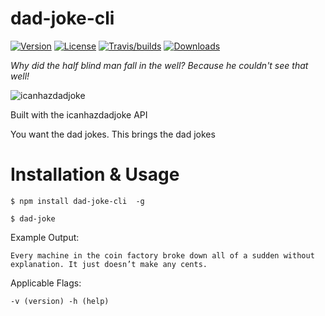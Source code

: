 dad-joke-cli
========

[![Version](https://img.shields.io/npm/v/dad-joke-cli.svg?color=tomato&style=flat-square)](https://www.npmjs.com/package/dad-joke-cli)
[![License](https://img.shields.io/npm/l/dad-joke-cli.svg?color=blue&style=flat-square)](https://github.com/taylorosbourne/dad-joke/blob/master/package.json)
[![Travis/builds](https://img.shields.io/travis/com/taylorosbourne/dad-joke-cli/master?style=flat-square)](https://www.npmjs.com/package/dad-joke-cli)
[![Downloads](https://img.shields.io/npm/dt/dad-joke-cli?style=flat-square)](https://www.npmjs.com/package/dad-joke-cli)

*Why did the half blind man fall in the well? Because he couldn't see that well!*

![icanhazdadjoke](https://i.imgur.com/f8JzDel.png?1 "icanhazdadjoke")

Built with the icanhazdadjoke API

You want the dad jokes. This brings the dad jokes

# Installation & Usage

`$ npm install dad-joke-cli  -g`

`$ dad-joke`

Example Output:

`Every machine in the coin factory broke down all of a sudden without explanation. It just doesn’t make any cents.`

Applicable Flags:

`-v (version) -h (help)`
